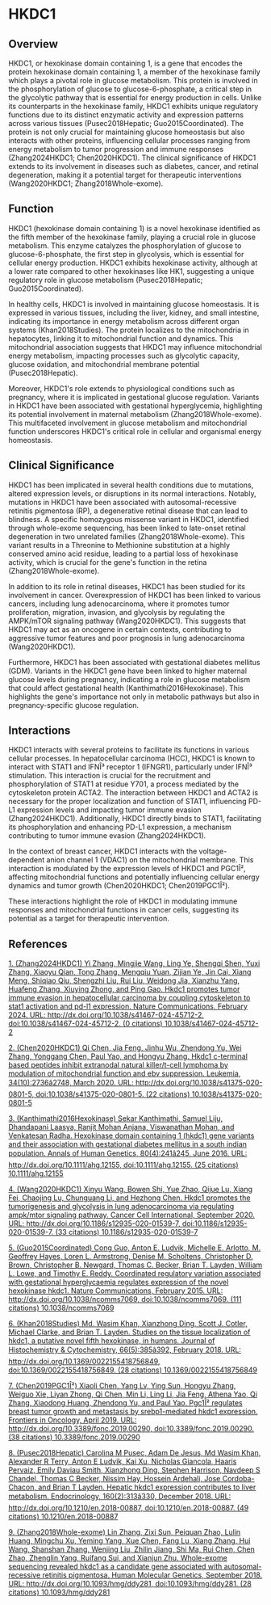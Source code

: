 # HKDC1

## Overview
HKDC1, or hexokinase domain containing 1, is a gene that encodes the protein hexokinase domain containing 1, a member of the hexokinase family which plays a pivotal role in glucose metabolism. This protein is involved in the phosphorylation of glucose to glucose-6-phosphate, a critical step in the glycolytic pathway that is essential for energy production in cells. Unlike its counterparts in the hexokinase family, HKDC1 exhibits unique regulatory functions due to its distinct enzymatic activity and expression patterns across various tissues (Pusec2018Hepatic; Guo2015Coordinated). The protein is not only crucial for maintaining glucose homeostasis but also interacts with other proteins, influencing cellular processes ranging from energy metabolism to tumor progression and immune responses (Zhang2024HKDC1; Chen2020HKDC1). The clinical significance of HKDC1 extends to its involvement in diseases such as diabetes, cancer, and retinal degeneration, making it a potential target for therapeutic interventions (Wang2020HKDC1; Zhang2018Whole-exome).

## Function
HKDC1 (hexokinase domain containing 1) is a novel hexokinase identified as the fifth member of the hexokinase family, playing a crucial role in glucose metabolism. This enzyme catalyzes the phosphorylation of glucose to glucose-6-phosphate, the first step in glycolysis, which is essential for cellular energy production. HKDC1 exhibits hexokinase activity, although at a lower rate compared to other hexokinases like HK1, suggesting a unique regulatory role in glucose metabolism (Pusec2018Hepatic; Guo2015Coordinated).

In healthy cells, HKDC1 is involved in maintaining glucose homeostasis. It is expressed in various tissues, including the liver, kidney, and small intestine, indicating its importance in energy metabolism across different organ systems (Khan2018Studies). The protein localizes to the mitochondria in hepatocytes, linking it to mitochondrial function and dynamics. This mitochondrial association suggests that HKDC1 may influence mitochondrial energy metabolism, impacting processes such as glycolytic capacity, glucose oxidation, and mitochondrial membrane potential (Pusec2018Hepatic).

Moreover, HKDC1's role extends to physiological conditions such as pregnancy, where it is implicated in gestational glucose regulation. Variants in HKDC1 have been associated with gestational hyperglycemia, highlighting its potential involvement in maternal metabolism (Zhang2018Whole-exome). This multifaceted involvement in glucose metabolism and mitochondrial function underscores HKDC1's critical role in cellular and organismal energy homeostasis.

## Clinical Significance
HKDC1 has been implicated in several health conditions due to mutations, altered expression levels, or disruptions in its normal interactions. Notably, mutations in HKDC1 have been associated with autosomal-recessive retinitis pigmentosa (RP), a degenerative retinal disease that can lead to blindness. A specific homozygous missense variant in HKDC1, identified through whole-exome sequencing, has been linked to late-onset retinal degeneration in two unrelated families (Zhang2018Whole-exome). This variant results in a Threonine to Methionine substitution at a highly conserved amino acid residue, leading to a partial loss of hexokinase activity, which is crucial for the gene's function in the retina (Zhang2018Whole-exome).

In addition to its role in retinal diseases, HKDC1 has been studied for its involvement in cancer. Overexpression of HKDC1 has been linked to various cancers, including lung adenocarcinoma, where it promotes tumor proliferation, migration, invasion, and glycolysis by regulating the AMPK/mTOR signaling pathway (Wang2020HKDC1). This suggests that HKDC1 may act as an oncogene in certain contexts, contributing to aggressive tumor features and poor prognosis in lung adenocarcinoma (Wang2020HKDC1).

Furthermore, HKDC1 has been associated with gestational diabetes mellitus (GDM). Variants in the HKDC1 gene have been linked to higher maternal glucose levels during pregnancy, indicating a role in glucose metabolism that could affect gestational health (Kanthimathi2016Hexokinase). This highlights the gene's importance not only in metabolic pathways but also in pregnancy-specific glucose regulation.

## Interactions
HKDC1 interacts with several proteins to facilitate its functions in various cellular processes. In hepatocellular carcinoma (HCC), HKDC1 is known to interact with STAT1 and IFNÎ³ receptor 1 (IFNGR1), particularly under IFNÎ³ stimulation. This interaction is crucial for the recruitment and phosphorylation of STAT1 at residue Y701, a process mediated by the cytoskeleton protein ACTA2. The interaction between HKDC1 and ACTA2 is necessary for the proper localization and function of STAT1, influencing PD-L1 expression levels and impacting tumor immune evasion (Zhang2024HKDC1). Additionally, HKDC1 directly binds to STAT1, facilitating its phosphorylation and enhancing PD-L1 expression, a mechanism contributing to tumor immune evasion (Zhang2024HKDC1).

In the context of breast cancer, HKDC1 interacts with the voltage-dependent anion channel 1 (VDAC1) on the mitochondrial membrane. This interaction is modulated by the expression levels of HKDC1 and PGC1Î², affecting mitochondrial functions and potentially influencing cellular energy dynamics and tumor growth (Chen2020HKDC1; Chen2019PGC1Î²).

These interactions highlight the role of HKDC1 in modulating immune responses and mitochondrial functions in cancer cells, suggesting its potential as a target for therapeutic intervention.


## References


[1. (Zhang2024HKDC1) Yi Zhang, Mingjie Wang, Ling Ye, Shengqi Shen, Yuxi Zhang, Xiaoyu Qian, Tong Zhang, Mengqiu Yuan, Zijian Ye, Jin Cai, Xiang Meng, Shiqiao Qiu, Shengzhi Liu, Rui Liu, Weidong Jia, Xianzhu Yang, Huafeng Zhang, Xiuying Zhong, and Ping Gao. Hkdc1 promotes tumor immune evasion in hepatocellular carcinoma by coupling cytoskeleton to stat1 activation and pd-l1 expression. Nature Communications, February 2024. URL: http://dx.doi.org/10.1038/s41467-024-45712-2, doi:10.1038/s41467-024-45712-2. (0 citations) 10.1038/s41467-024-45712-2](https://doi.org/10.1038/s41467-024-45712-2)

[2. (Chen2020HKDC1) Qi Chen, Jia Feng, Jinhu Wu, Zhendong Yu, Wei Zhang, Yonggang Chen, Paul Yao, and Hongyu Zhang. Hkdc1 c-terminal based peptides inhibit extranodal natural killer/t-cell lymphoma by modulation of mitochondrial function and ebv suppression. Leukemia, 34(10):2736â2748, March 2020. URL: http://dx.doi.org/10.1038/s41375-020-0801-5, doi:10.1038/s41375-020-0801-5. (22 citations) 10.1038/s41375-020-0801-5](https://doi.org/10.1038/s41375-020-0801-5)

[3. (Kanthimathi2016Hexokinase) Sekar Kanthimathi, Samuel Liju, Dhandapani Laasya, Ranjit Mohan Anjana, Viswanathan Mohan, and Venkatesan Radha. Hexokinase domain containing 1 (hkdc1) gene variants and their association with gestational diabetes mellitus in a south indian population. Annals of Human Genetics, 80(4):241â245, June 2016. URL: http://dx.doi.org/10.1111/ahg.12155, doi:10.1111/ahg.12155. (25 citations) 10.1111/ahg.12155](https://doi.org/10.1111/ahg.12155)

[4. (Wang2020HKDC1) Xinyu Wang, Bowen Shi, Yue Zhao, Qijue Lu, Xiang Fei, Chaojing Lu, Chunguang Li, and Hezhong Chen. Hkdc1 promotes the tumorigenesis and glycolysis in lung adenocarcinoma via regulating ampk/mtor signaling pathway. Cancer Cell International, September 2020. URL: http://dx.doi.org/10.1186/s12935-020-01539-7, doi:10.1186/s12935-020-01539-7. (33 citations) 10.1186/s12935-020-01539-7](https://doi.org/10.1186/s12935-020-01539-7)

[5. (Guo2015Coordinated) Cong Guo, Anton E. Ludvik, Michelle E. Arlotto, M. Geoffrey Hayes, Loren L. Armstrong, Denise M. Scholtens, Christopher D. Brown, Christopher B. Newgard, Thomas C. Becker, Brian T. Layden, William L. Lowe, and Timothy E. Reddy. Coordinated regulatory variation associated with gestational hyperglycaemia regulates expression of the novel hexokinase hkdc1. Nature Communications, February 2015. URL: http://dx.doi.org/10.1038/ncomms7069, doi:10.1038/ncomms7069. (111 citations) 10.1038/ncomms7069](https://doi.org/10.1038/ncomms7069)

[6. (Khan2018Studies) Md. Wasim Khan, Xianzhong Ding, Scott J. Cotler, Michael Clarke, and Brian T. Layden. Studies on the tissue localization of hkdc1, a putative novel fifth hexokinase, in humans. Journal of Histochemistry &amp; Cytochemistry, 66(5):385â392, February 2018. URL: http://dx.doi.org/10.1369/0022155418756849, doi:10.1369/0022155418756849. (28 citations) 10.1369/0022155418756849](https://doi.org/10.1369/0022155418756849)

[7. (Chen2019PGC1Î²) Xiaoli Chen, Yang Lv, Ying Sun, Hongyu Zhang, Weiguo Xie, Liyan Zhong, Qi Chen, Min Li, Ling Li, Jia Feng, Athena Yao, Qi Zhang, Xiaodong Huang, Zhendong Yu, and Paul Yao. Pgc1Î² regulates breast tumor growth and metastasis by srebp1-mediated hkdc1 expression. Frontiers in Oncology, April 2019. URL: http://dx.doi.org/10.3389/fonc.2019.00290, doi:10.3389/fonc.2019.00290. (38 citations) 10.3389/fonc.2019.00290](https://doi.org/10.3389/fonc.2019.00290)

[8. (Pusec2018Hepatic) Carolina M Pusec, Adam De Jesus, Md Wasim Khan, Alexander R Terry, Anton E Ludvik, Kai Xu, Nicholas Giancola, Haaris Pervaiz, Emily Daviau Smith, Xianzhong Ding, Stephen Harrison, Navdeep S Chandel, Thomas C Becker, Nissim Hay, Hossein Ardehali, Jose Cordoba-Chacon, and Brian T Layden. Hepatic hkdc1 expression contributes to liver metabolism. Endocrinology, 160(2):313â330, December 2018. URL: http://dx.doi.org/10.1210/en.2018-00887, doi:10.1210/en.2018-00887. (49 citations) 10.1210/en.2018-00887](https://doi.org/10.1210/en.2018-00887)

[9. (Zhang2018Whole-exome) Lin Zhang, Zixi Sun, Peiquan Zhao, Lulin Huang, Mingchu Xu, Yeming Yang, Xue Chen, Fang Lu, Xiang Zhang, Hui Wang, Shanshan Zhang, Wenjing Liu, Zhilin Jiang, Shi Ma, Rui Chen, Chen Zhao, Zhenglin Yang, Ruifang Sui, and Xianjun Zhu. Whole-exome sequencing revealed hkdc1 as a candidate gene associated with autosomal-recessive retinitis pigmentosa. Human Molecular Genetics, September 2018. URL: http://dx.doi.org/10.1093/hmg/ddy281, doi:10.1093/hmg/ddy281. (28 citations) 10.1093/hmg/ddy281](https://doi.org/10.1093/hmg/ddy281)